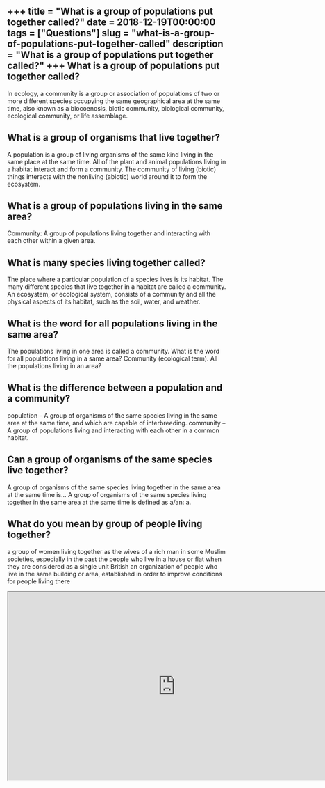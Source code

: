 +++
title = "What is a group of populations put together called?"
date = 2018-12-19T00:00:00
tags = ["Questions"]
slug = "what-is-a-group-of-populations-put-together-called"
description = "What is a group of populations put together called?"
+++
What is a group of populations put together called?
---------------------------------------------------

In ecology, a community is a group or association of populations of two or more different species occupying the same geographical area at the same time, also known as a biocoenosis, biotic community, biological community, ecological community, or life assemblage.

What is a group of organisms that live together?
------------------------------------------------

A population is a group of living organisms of the same kind living in the same place at the same time. All of the plant and animal populations living in a habitat interact and form a community. The community of living (biotic) things interacts with the nonliving (abiotic) world around it to form the ecosystem.

What is a group of populations living in the same area?
-------------------------------------------------------

Community: A group of populations living together and interacting with each other within a given area.

What is many species living together called?
--------------------------------------------

The place where a particular population of a species lives is its habitat. The many different species that live together in a habitat are called a community. An ecosystem, or ecological system, consists of a community and all the physical aspects of its habitat, such as the soil, water, and weather.

What is the word for all populations living in the same area?
-------------------------------------------------------------

The populations living in one area is called a community. What is the word for all populations living in a same area? Community (ecological term). All the populations living in an area?

What is the difference between a population and a community?
------------------------------------------------------------

population – A group of organisms of the same species living in the same area at the same time, and which are capable of interbreeding. community – A group of populations living and interacting with each other in a common habitat.

Can a group of organisms of the same species live together?
-----------------------------------------------------------

A group of organisms of the same species living together in the same area at the same time is… A group of organisms of the same species living together in the same area at the same time is defined as a/an: a.

What do you mean by group of people living together?
----------------------------------------------------

a group of women living together as the wives of a rich man in some Muslim societies, especially in the past the people who live in a house or flat when they are considered as a single unit British an organization of people who live in the same building or area, established in order to improve conditions for people living there

<iframe allow="accelerometer; autoplay; clipboard-write; encrypted-media; gyroscope; picture-in-picture" allowfullscreen="" class="__youtube_prefs__  epyt-is-override  no-lazyload" data-no-lazy="1" data-origheight="433" data-origwidth="770" data-skipgform_ajax_framebjll="" height="433" id="_ytid_81368" loading="lazy" src="https://www.youtube.com/embed/ClLHcSXzRos?enablejsapi=1&autoplay=0&cc_load_policy=0&cc_lang_pref=&iv_load_policy=1&loop=0&modestbranding=0&rel=1&fs=1&playsinline=0&autohide=2&theme=dark&color=red&controls=1&" title="YouTube player" width="770"></iframe>